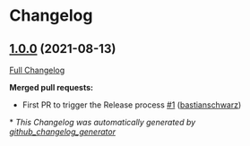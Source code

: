 # Changelog

## [1.0.0](https://github.com/codenamephp/chef.cookbook.keyboardLayout/tree/1.0.0) (2021-08-13)

[Full Changelog](https://github.com/codenamephp/chef.cookbook.keyboardLayout/compare/fd4be6ed3cee91a766f2d843705f2c8c8aa9b87a...1.0.0)

**Merged pull requests:**

- First PR to trigger the Release process [\#1](https://github.com/codenamephp/chef.cookbook.keyboardLayout/pull/1) ([bastianschwarz](https://github.com/bastianschwarz))


\* *This Changelog was automatically generated by [github_changelog_generator](https://github.com/github-changelog-generator/github-changelog-generator)*

